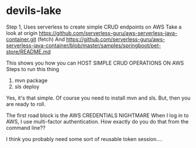 # devils-lake

Step 1, Uses serverless to create simple CRUD endpoints on AWS
Take a look at origin	https://github.com/serverless-guru/aws-serverless-java-container.git (fetch)
And https://github.com/serverless-guru/aws-serverless-java-container/blob/master/samples/springboot/pet-store/README.md

This shows you how you can HOST SIMPLE CRUD OPERATIONS ON AWS
  Steps to run this thing
  1. mvn package
  2. sls deploy

Yes, it's that simple.  Of course you need to install mvn and sls.  But, then you are ready to roll.

The first road block is the AWS CREDENTIALS NIGHTMARE
When I log in to AWS, I use multi-factor authentication.
How exactly do you do that from the command line??

I think you probably need some sort of reusable token session....
